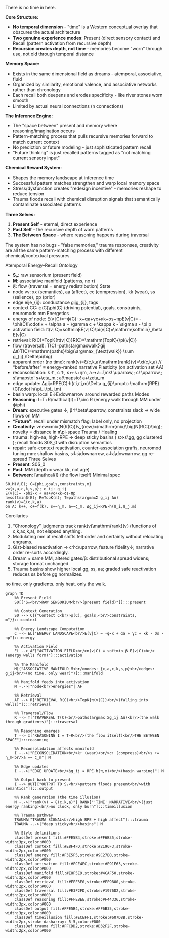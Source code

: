 There is no time in here.

**Core Structure:**
- **No temporal dimension** - "time" is a Western conceptual overlay that obscures the actual architecture
- **Two genuine experience modes**: Present (direct sensory contact) and Recall (pattern activation from recursive depth)
- **Recursion creates depth, not time** - memories become "worn" through use, not old through temporal distance

**Memory Space:**
- Exists in the same dimensional field as dreams - atemporal, associative, fluid
- Organized by similarity, emotional valence, and associative networks rather than chronology
- Each recall both deepens and erodes specificity - like river stones worn smooth
- Limited by actual neural connections (n connections)

**The Inference Engine:**
- The "space between" present and memory where reasoning/imagination occurs
- Pattern-matching process that pulls recursive memories forward to match current context
- No prediction or future modeling - just sophisticated pattern recall
- "Future thinking" is just recalled patterns tagged as "not matching current sensory input"

**Chemical Reward System:**
- Shapes the memory landscape at inference time
- Successful pattern matches strengthen and warp local memory space
- Stress/dysfunction creates "redesign incentive" - memories reshape to reduce tension
- Trauma floods recall with chemical disruption signals that semantically contaminate associated patterns

**Three Selves:**
1. **Present Self** - eternal, direct experience
2. **Past Self** - the recursive depth of worn patterns
3. **The Between Space** - where reasoning happens during traversal

The system has no bugs - "false memories," trauma responses, creativity are all the same pattern-matching process with different chemical/contextual pressures.

Atemporal Energy–Recall
Ontology
* **S₀**: raw sensorium (present field)
* **M**: associative manifold (patterns, no τ)
* **𝔉**: flow (traversal = energy redistribution)
State
* node vv: xx (semantics), aa (affect), cc (compression), kk (wear), ss (salience), pp (prior)
* edge eije_{ij}: conductance gijg_{ij}, tags
* context CC: ϕ(C)\phi(C) (driving potential), goals, constraints, neuromods mm
Energetics
* energy of node: E(v∣C)=−ϕ(C) ⁣⋅ ⁣x+αa+γc+κk−σs−πpE(v|C)= -\phi(C)\!\cdot\!x + \alpha a + \gamma c + \kappa k - \sigma s - \pi p
* activation field: π(v∣C)=softminβE(v∣C)\pi(v|C)=\mathrm{softmin}_\beta E(v|C)
* retrieval: R(C)=TopK{π(v∣C)}R(C)=\mathrm{TopK}\{\pi(v|C)\}
* flow (traversal): T(C)=paths(arg⁡max⁡walk∑gij Δπ)T(C)=\mathrm{paths}\big(\arg\max_{\text{walk}} \sum g_{ij}\,\Delta\pi\big)
* apparent order (no time): rank(v)=ξ(c,k,a)\mathrm{rank}(v)=\xi(c,k,a) // “before/after” ≡ energy-ranked narrative
Plasticity (on activation set AA)
* reconsolidation: k ⁣↑,  c ⁣↑,  s ⁣↦ ⁣s+ηm,  a ⁣↦ ⁣a+ζmk\! \uparrow,\; c\! \uparrow,\; s\!\mapsto\! s+\eta_m,\; a\!\mapsto\! a+\zeta_m
* edge update: Δgij∝RPE(C)⋅h(πi,πj,m)\Delta g_{ij}\propto \mathrm{RPE}(C)\cdot h(\pi_i,\pi_j,m)
* basin warp: local E↓E\downarrow around rewarded paths
Modes
* **Reasoning**: I=T∘R\mathcal{I}=T\circ R (energy walk through MM under ϕ\phi)
* **Dream**: executive gates ↓, β↑\beta\uparrow, constraints slack → wide flows on MM
* **“Future”**: recall under mismatch flag; label only, no projection
* **Creativity**: vnew=mix(N(R(C)))v_{new}=\mathrm{mix}\big(N(R(C))\big); novelty = distance in π\pi-space
Trauma / Healing
* trauma: high-aa, high-RPE → deep sticky basins ( s≫s\gg, gg clustered ); recall floods S0S_0 with disruption semantics
* repair: safe-context reactivation, counter-association grafts, neuromod tuning mm: shallow basins, s↓s\downarrow, a↓a\downarrow, gg re-spread
Three Selves
* **Present**: S0S_0
* **Past**: MM (depth = wear kk, not age)
* **Between**: I\mathcal{I} (the flow itself)
Minimal spec

```
S0,M(V,E); C={phi,goals,constraints,m}
v={x,a,c,k,s,p}; e_ij: g_ij
E(v|C)= -phi·x + αa+γc+κk-σs-πp
π=softminβ(E); R=TopK(π); T=paths(argmaxΣ g_ij Δπ)
rank(v)=ξ(c,k,a)
on A: k++, c+=f(k), s+=η_m, a+=ζ_m, Δg_ij∝RPE·h(π_i,π_j,m)

```

Corollaries 
1. “Chronology” judgments track rank(v)\mathrm{rank}(v) (functions of c,k,ac,k,a), not elapsed anything.
2. Modulating mm at recall shifts felt order and certainty without relocating engrams.
3. Gist-biased reactivation → c↑c\uparrow, feature fidelity↓; narrative order re-sorts accordingly.
4. Dream ≈ same MM, altered gates/β: distributional spread widens; storage format unchanged.
5. Trauma basins show higher local gg, ss, aa; graded safe reactivation reduces ss before gg normalizes.

no time. only gradients. only heat. only the walk.

```mermaid
graph TD
    %% Present Field
    S0[["S₀<br/>RAW SENSORIUM<br/>(present field)"]]:::present
    
    %% Context Generation
    S0 --> C{{"Context C<br/>φ(C), goals,<br/>constraints, m"}}:::context
    
    %% Energy Landscape Computation
    C --> EL["ENERGY LANDSCAPE<br/>E(v|C) = -φ·x + αa + γc + κk - σs - πp"]:::energy
    
    %% Activation Field
    EL --> AF["ACTIVATION FIELD<br/>π(v|C) = softmin_β E(v|C)<br/>(energy wells form)"]:::activation
    
    %% The Manifold
    M[("ASSOCIATIVE MANIFOLD M<br/>nodes: {x,a,c,k,s,p}<br/>edges: g_ij<br/>(no time, only wear)")]:::manifold
    
    %% Manifold feeds into activation
    M -.->|"node<br/>energies"| AF
    
    %% Retrieval
    AF --> R["RETRIEVAL R(C)<br/>TopK{π(v|C)}<br/>(falling into wells)"]:::retrieval
    
    %% Traversal/Flow
    R --> T["TRAVERSAL T(C)<br/>paths(argmax Σg_ij Δπ)<br/>(the walk through gradients)"]:::traversal
    
    %% Reasoning emerges
    T --> I["REASONING I = T∘R<br/>(the flow itself)<br/>THE BETWEEN SPACE"]:::reasoning
    
    %% Reconsolidation affects manifold
    I -.->|"RECONSOLIDATION<br/>k↑ (wear)<br/>c↑ (compress)<br/>s += η_m<br/>a += ζ_m"| M
    
    %% Edge updates
    I -.->|"EDGE UPDATE<br/>Δg_ij ∝ RPE·h(π,m)<br/>(basin warping)"| M
    
    %% Output back to present
    I --> OUT[["OUTPUT TO S₀<br/>pattern floods present<br/>with semantics"]]:::output
    
    %% Rank generation (the time illusion)
    M -.->|"rank(v) = ξ(c,k,a)"| RANK["'TIME' NARRATIVE<br/>(just energy ranking)<br/>no clock, only burn"]:::timeillusion
    
    %% Trauma pathway
    TRAUMA["TRAUMA SIGNAL<br/>high RPE + high affect"]:::trauma
    TRAUMA -.->|"deep sticky<br/>basins"| M
    
    %% Style definitions
    classDef present fill:#FFE5B4,stroke:#FF6B35,stroke-width:3px,color:#000
    classDef context fill:#E8F4FD,stroke:#2196F3,stroke-width:2px,color:#000
    classDef energy fill:#F3E5F5,stroke:#9C27B0,stroke-width:2px,color:#000
    classDef activation fill:#FCE4EC,stroke:#E91E63,stroke-width:2px,color:#000
    classDef manifold fill:#E8F5E9,stroke:#4CAF50,stroke-width:3px,color:#000
    classDef retrieval fill:#FFF3E0,stroke:#FF9800,stroke-width:2px,color:#000
    classDef traversal fill:#E3F2FD,stroke:#1976D2,stroke-width:2px,color:#000
    classDef reasoning fill:#FFEBEE,stroke:#F44336,stroke-width:3px,color:#000
    classDef output fill:#FFE5B4,stroke:#FF6B35,stroke-width:3px,color:#000
    classDef timeillusion fill:#ECEFF1,stroke:#607D8B,stroke-width:2px,stroke-dasharray: 5 5,color:#000
    classDef trauma fill:#FFCDD2,stroke:#D32F2F,stroke-width:2px,color:#000
  ```
